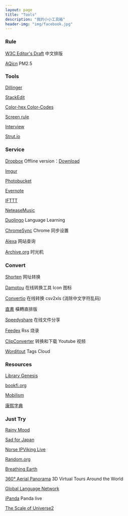 ```yaml
---
layout: page
title: "Tools"
description: "我的小小工具箱"
header-img: "img/facebook.jpg"
---
```



### Rule

[W3C Editor's Draft](http://w3c.github.io/clreq/#glyphs_sizes_and_positions_in_character_faces_of_punctuation_marks) 中文排版

[AQicn](http://aqicn.org/city/) PM2.5

### Tools

[Dillinger](http://dillinger.io/)

[StackEdit](https://stackedit.io/editor#)

[Color-hex Color-Codes](http://www.color-hex.com/)

[Screen rule](http://azeril.me/Screenrule/)

[Interview](http://azeril.me/Interview/)

[Strut.io](http://strut.io/)

### Service

[Dropbox](https://www.dropbox.com/)  Offline version：[Download](https://www.dropbox.com/downloading?plat=mac&full=1)

[Imgur](http://imgur.com/)

[Photobucket](photobucket.com)

[Evernote](https://www.evernote.com/)

[IFTTT](https://ifttt.com/)

[NeteaseMusic](http://music.163.com/)

[Duolingo](duolingo.com) Language Learning

[ChromeSync](https://www.google.com/settings/chrome/sync) Chrome 同步设置

[Alexa](http://www.alexa.com/) 网站查询

[Archive.org](http://archive.org/web/web.php) 时光机

### Convert

[Shorten](http://www.waqiang.com/index.php/url/shorten) 网址转换

[Damotou](http://www.damotou.com/index.php) 在线转换工具 Icon 图标

[Convertio](https://convertio.co/zh/csv-xls/) 在线转换 csv2xls (消除中文字符乱码)

[直書](http://antiintelgather.github.io/) 橫轉直排版

[Speedyshare](http://www.speedyshare.com/) 在线文件分享

[Feedex](http://feedex.net/) Rss 烧录

[ClipConverter](http://www.clipconverter.cc/) 转换和下载 Youtube 视频

[Worditout](http://worditout.com/) Tags Cloud

### Resources

[Library Genesis](http://gen.lib.rus.ec/)

[bookfi.org](http://en.bookfi.org/)

[Mobilism](http://forum.mobilism.org/viewforum.php?f=120&sid=5d7797456253aa3d63635b4f492ad1ce)

[康熙字典](http://www.zdic.net/z/kxzd/)

### Just Try

[Rainy Mood](http://www.rainymood.com/)

[Sad for Japan](http://www.sadforjapan.com/)

[Norse IPViking Live](http://map.ipviking.com/)

[Random.org](https://www.random.org/)

[Breathing Earth](http://www.breathingearth.net/)

[360° Aerial Panorama](http://www.airpano.com/)  3D Virtual Tours Around the World

[Global Language Network](http://language.media.mit.edu/visualizations/books)

[iPanda](http://live.ipanda.com/) Panda live

[The Scale of Universe2](http://htwins.net/scale2/)


